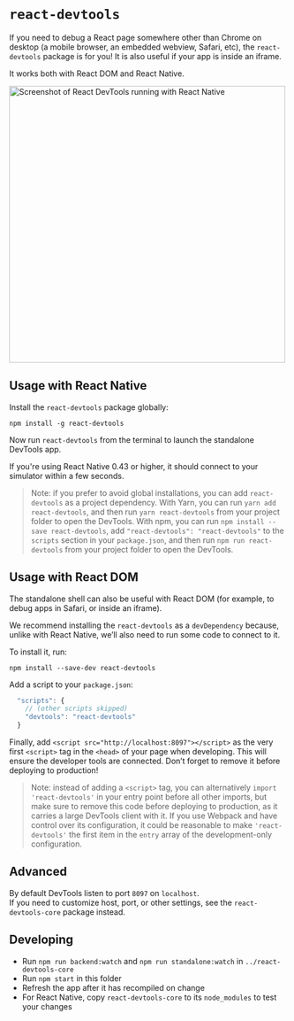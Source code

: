 # `react-devtools`

If you need to debug a React page somewhere other than Chrome on desktop (a mobile browser, an embedded webview, Safari, etc), the `react-devtools` package is for you! It is also useful if your app is inside an iframe.

It works both with React DOM and React Native.

<img src="http://i.imgur.com/OZxWlyw.png" width="500" alt="Screenshot of React DevTools running with React Native">

## Usage with React Native

Install the `react-devtools` package globally:

```
npm install -g react-devtools
```

Now run `react-devtools` from the terminal to launch the standalone DevTools app.

If you're using React Native 0.43 or higher, it should connect to your simulator within a few seconds.

> Note: if you prefer to avoid global installations, you can add `react-devtools` as a project dependency. With Yarn, you can run `yarn add react-devtools`, and then run `yarn react-devtools` from your project folder to open the DevTools. With npm, you can run `npm install --save react-devtools`, add `"react-devtools": "react-devtools"` to the `scripts` section in your `package.json`, and then run `npm run react-devtools` from your project folder to open the DevTools.

## Usage with React DOM

The standalone shell can also be useful with React DOM (for example, to debug apps in Safari, or inside an iframe).

We recommend installing the `react-devtools` as a `devDependency` because, unlike with React Native, we’ll also need to run some code to connect to it.

To install it, run:

```
npm install --save-dev react-devtools
```

Add a script to your `package.json`:

```js
  "scripts": {
    // (other scripts skipped)
    "devtools": "react-devtools"
  }
```

Finally, add `<script src="http://localhost:8097"></script>` as the very first `<script>` tag in the `<head>` of your page when developing. This will ensure the developer tools are connected. Don’t forget to remove it before deploying to production!

>Note: instead of adding a `<script>` tag, you can alternatively `import 'react-devtools'` in your entry point before all other imports, but make sure to remove this code before deploying to production, as it carries a large DevTools client with it. If you use Webpack and have control over its configuration, it could be reasonable to make `'react-devtools'` the first item in the `entry` array of the development-only configuration.

## Advanced

By default DevTools listen to port `8097` on `localhost`.  
If you need to customize host, port, or other settings, see the `react-devtools-core` package instead.

## Developing

* Run `npm run backend:watch` and `npm run standalone:watch` in `../react-devtools-core`
* Run `npm start` in this folder
* Refresh the app after it has recompiled on change
* For React Native, copy `react-devtools-core` to its `node_modules` to test your changes
